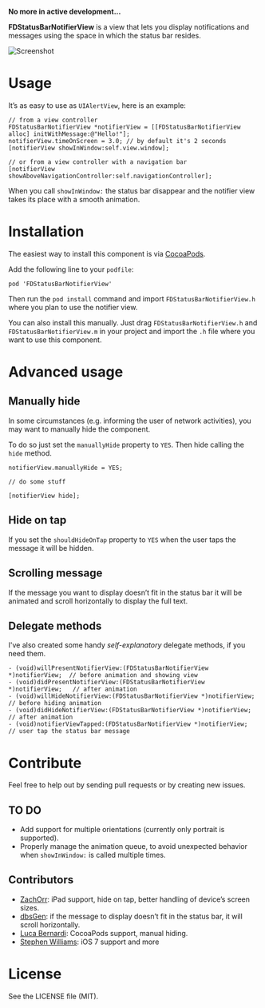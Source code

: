 **No more in active development...**

**FDStatusBarNotifierView** is a view that lets you display notifications and messages using the space in which the status bar resides.

![Screenshot](https://github.com/frankdilo/FDStatusBarNotifierView/raw/master/Screenshot.png)

# Usage

It’s as easy to use as `UIAlertView`, here is an example:

	// from a view controller
	FDStatusBarNotifierView *notifierView = [[FDStatusBarNotifierView alloc] initWithMessage:@"Hello!"];
	notifierView.timeOnScreen = 3.0; // by default it's 2 seconds
	[notifierView showInWindow:self.view.window];
	
	// or from a view controller with a navigation bar
	[notifierView showAboveNavigationController:self.navigationController];



When you call `showInWindow:` the status bar disappear and the notifier view takes its place with a smooth animation.

# Installation

The easiest way to install this component is via [CocoaPods](http://cocoapods.org/).

Add the following line to your `podfile`:

	pod 'FDStatusBarNotifierView'

Then run the `pod install` command and import `FDStatusBarNotifierView.h` where you plan to use the notifier view.

You can also install this manually. Just drag `FDStatusBarNotifierView.h` and `FDStatusBarNotifierView.m` in your project and import the `.h` file where you want to use this component.

# Advanced usage

## Manually hide

In some circumstances (e.g. informing the user of network activities), you may want to manually hide the component.

To do so just set the `manuallyHide` property to `YES`. Then hide calling the `hide` method.

    notifierView.manuallyHide = YES;
    
    // do some stuff
    
    [notifierView hide];


## Hide on tap

If you set the `shouldHideOnTap` property to `YES` when the user taps the message it will be hidden.

## Scrolling message

If the message you want to display doesn’t fit in the status bar it will be animated and scroll horizontally to display the full text.

## Delegate methods

I've also created some handy *self-explanatory* delegate methods, if you need them.

	- (void)willPresentNotifierView:(FDStatusBarNotifierView *)notifierView;  // before animation and showing view
	- (void)didPresentNotifierView:(FDStatusBarNotifierView *)notifierView;   // after animation
	- (void)willHideNotifierView:(FDStatusBarNotifierView *)notifierView;     // before hiding animation
	- (void)didHideNotifierView:(FDStatusBarNotifierView *)notifierView;      // after animation
	- (void)notifierViewTapped:(FDStatusBarNotifierView *)notifierView;       // user tap the status bar message

# Contribute

Feel free to help out by sending pull requests or by creating new issues.

## TO DO 

- Add support for multiple orientations (currently only portrait is supported).
- Properly manage the animation queue, to avoid unexpected behavior when `showInWindow:` is called multiple times.

## Contributors
- [ZachOrr](https://github.com/ZachOrr): iPad support, hide on tap, better handling of device’s screen sizes.
- [dbsGen](https://github.com/dbsGen): if the message to display doesn’t fit in the status bar, it will scroll horizontally.
- [Luca Bernardi](https://github.com/lukabernardi): CocoaPods support, manual hiding.
- [Stephen Williams](https://github.com/onato): iOS 7 support and more

# License

See the LICENSE file (MIT).
